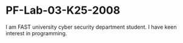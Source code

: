# PF-Lab-03-K25-2008
I am FAST university cyber security department student. I have keen interest in programming. 

